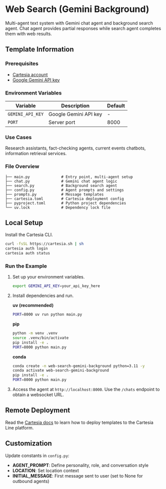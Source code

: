# Web Search (Gemini Background)

Multi-agent text system with Gemini chat agent and background search agent. Chat agent provides partial responses while search agent completes them with web results.

## Template Information

### Prerequisites

- [Cartesia account](https://play.cartesia.ai)
- [Google Gemini API key](https://aistudio.google.com/app/apikey)

### Environment Variables

| Variable | Description | Default |
|----------|-------------|---------|
| `GEMINI_API_KEY` | Google Gemini API key | - |
| `PORT` | Server port | 8000 |

### Use Cases

Research assistants, fact-checking agents, current events chatbots, information retrieval services.

### File Overview

```
├── main.py              # Entry point, multi-agent setup
├── chat.py              # Gemini chat agent logic
├── search.py            # Background search agent
├── config.py            # Agent prompts and settings
├── prompts.py           # Message templates
├── cartesia.toml        # Cartesia deployment config
├── pyproject.toml       # Python project dependencies
└── uv.lock              # Dependency lock file
```

## Local Setup

Install the Cartesia CLI.
```zsh
curl -fsSL https://cartesia.sh | sh
cartesia auth login
cartesia auth status
```

### Run the Example

1. Set up your environment variables.
   ```zsh
   export GEMINI_API_KEY=your_api_key_here
   ```

2. Install dependencies and run.

   **uv (recommended)**
   ```zsh
   PORT=8000 uv run python main.py
   ```

   **pip**
   ```zsh
   python -m venv .venv
   source .venv/bin/activate
   pip install -e .
   PORT=8000 python main.py
   ```

   **conda**
   ```zsh
   conda create -n web-search-gemini-background python=3.11 -y
   conda activate web-search-gemini-background
   pip install -e .
   PORT=8000 python main.py
   ```

3. Access the agent at `http://localhost:8000`. Use the `/chats` endpoint to obtain a websocket URL.

## Remote Deployment

Read the [Cartesia docs](https://docs.cartesia.ai/) to learn how to deploy templates to the Cartesia Line platform.

## Customization

Update constants in `config.py`:
- **AGENT_PROMPT**: Define personality, role, and conversation style
- **LOCATION**: Set location context
- **INITIAL_MESSAGE**: First message sent to user (set to None for outbound agents)

